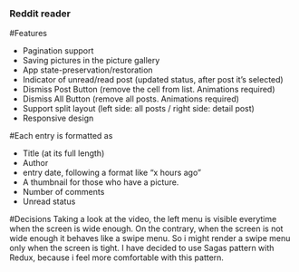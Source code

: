 ### Reddit reader


#Features
- Pagination support
- Saving pictures in the picture gallery
- App state-preservation/restoration
- Indicator of unread/read post (updated status, after post it’s selected)
- Dismiss Post Button (remove the cell from list. Animations required)
- Dismiss All Button (remove all posts. Animations required)
- Support split layout (left side: all posts / right side: detail post)
- Responsive design

#Each entry is formatted as
- Title (at its full length)
- Author
- entry date, following a format like “x hours ago” 
- A thumbnail for those who have a picture.
- Number of comments
- Unread status


#Decisions
Taking a look at the video, the left menu is visible everytime when the screen is wide enough. On the contrary, when the screen is not wide enough it behaves like a swipe menu. So i might render a swipe menu only when the screen is tight.
I have decided to use Sagas pattern with Redux, because i feel more comfortable with this pattern.